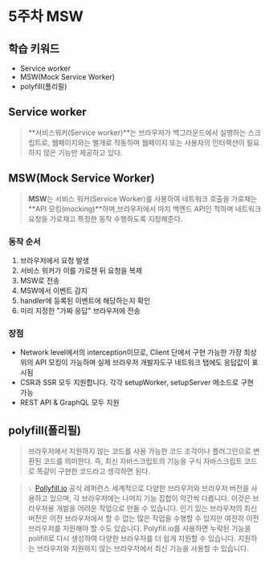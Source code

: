 # 5주차 MSW

## 학습 키워드

- Service worker
- MSW(Mock Service Worker)
- polyfill(폴리필)

## Service worker

> **서비스워커(Service worker)**는 브라우저가 백그라운드에서 실행하는 스크립트로, 웹페이지와는 별개로 작동하며 웹페이지 또는 사용자의 인터랙션이 필요하지 않은 기능만 제공하고 있다.

## MSW(Mock Service Worker)

> **MSW**는 서비스 워커(Service Worker)를 사용하여 네트워크 호출을 가로채는 **API 모킹(mocking)**하며,브라우저에서 마치 백엔드 API인 척하며 네트워크 요청을 가로채고 특정한 동작 수행하도록 지정해준다.

### 동작 순서

1. 브라우저에서 요청 발생
2. 서비스 워커가 이를 가로챈 뒤 요청을 복제
3. MSW로 전송
4. MSW에서 이벤트 감지
5. handler에 등록된 이벤트에 해당하는지 확인
6. 미리 지정한 "가짜 응답" 브라우저에 전송

### 장점

- Network level에서의 interception이므로, Client 단에서 구현 가능한 가장 최상위의 API 모킹이 가능하며 실제 브라우저 개발자도구 네트워크 탭에도 응답값이 표시됨
- CSR과 SSR 모두 지원합니다. 각각 setupWorker, setupServer 메소드로 구현 가능
- REST API & GraphQL 모두 지원

## polyfill(폴리필)

> 브라우저에서 지원하지 않는 코드를 사용 가능한 코드 조각이나 플러그인으로 변환된 코드를 의미한다.
> 즉, 최신 자바스크립트의 기능을 구식 자바스크립트 코드로 똑같이 구현한 코드라고 생각하면 된다.

> 💡 [Pollyfill.io](http://Pollyfill.io) 공식 레퍼런스
> 세계적으로 다양한 브라우저와 브라우저 버전을 사용하고 있으며, 각 브라우저에는 나머지 기능 집합이 약간씩 다릅니다. 이것은 브라우저용 개발을 어려운 작업으로 만들 수 있습니다. 인기 있는 브라우저의 최신 버전은 이전 브라우저에서 할 수 없는 많은 작업을 수행할 수 있지만 여전히 이전 브라우저를 지원해야 할 수도 있습니다. Polyfill.io를 사용하면 누락된 기능을 polifill로 다시 생성하여 다양한 브라우저를 더 쉽게 지원할 수 있습니다. 지원하는 브라우저와 지원하지 않는 브라우저에서 최신 기능을 사용할 수 있습니다.
